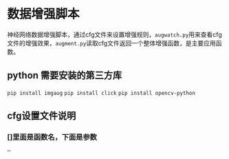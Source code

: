 # 数据增强脚本
神经网络数据增强脚本，通过cfg文件来设置增强规则，`augwatch.py`用来查看cfg文件的增强效果，`augment.py`读取cfg文件返回一个整体增强函数，是主要应用函数。
## python 需要安装的第三方库
`pip install imgaug`
`pip install click`
`pip install opencv-python`
## cfg设置文件说明
### []里面是函数名，下面是参数
''



